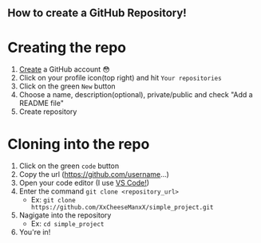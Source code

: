 ## How to create a GitHub Repository!

# Creating the repo

1. [Create](https://docs.github.com/en/get-started/start-your-journey/creating-an-account-on-github) a GitHub account :flushed:
2. Click on your profile icon(top right) and hit `Your repositories`
3. Click on the green `New` button
4. Choose a name, description(optional), private/public and check "Add a README file"
5. Create repository

# Cloning into the repo

1. Click on the green `code` button
2. Copy the url (https://github.com/username...)
3. Open your code editor (I use [VS Code!](https://code.visualstudio.com/))
4. Enter the command `git clone <repository_url>`
    - Ex: `git clone https://github.com/XxCheeseManxX/simple_project.git`
5. Nagigate into the repository
    - Ex: `cd simple_project`
6. You're in!
